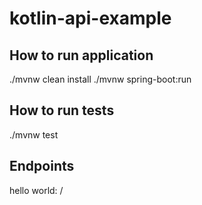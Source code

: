 # kotlin-api-example

## How to run application

./mvnw clean install
./mvnw spring-boot:run

## How to run tests

./mvnw test

## Endpoints

hello world: /